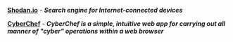 **[Shodan.io](https://www.shodan.io/)** - ***Search engine for Internet-connected devices***

**[CyberChef](https://github.com/gchq/CyberChef)** - ***CyberChef is a simple, intuitive web app for carrying out all manner of "cyber" operations within a web browser***

